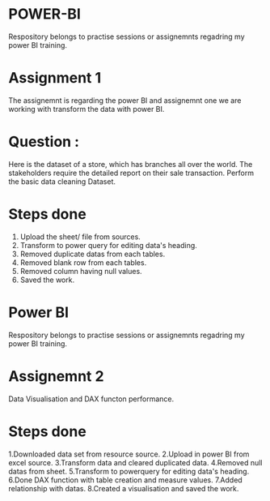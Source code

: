 # POWER-BI
Respository belongs to practise sessions or assignemnts regadring my power BI training.

# Assignment 1

The assignemnt is regarding the power BI and assignemnt one we are working with transform the data with power BI.
# Question :  

Here is the dataset of a store, which has branches all over the world. The stakeholders require the detailed report on their sale transaction. Perform the basic data cleaning Dataset.

# Steps done

1. Upload the sheet/ file from sources.
2. Transform to power query for editing data's heading.
3. Removed duplicate datas from each tables.
4. Removed blank row from each tables.
5. Removed column having null values.
6. Saved the work.

# Power BI 
Respository belongs to practise sessions or assignemnts regadring my power BI training.

# Assignemnt 2

Data Visualisation and DAX functon performance.

# Steps done
1.Downloaded data set from resource source. 
2.Upload in power BI from excel source. 
3.Transform data and cleared duplicated data.
4.Removed null datas from sheet. 
5.Transform to powerquery for editing data's heading. 6.Done DAX function with table creation and measure values. 
7.Added relationship with datas. 
8.Created a visualisation and saved the work.
